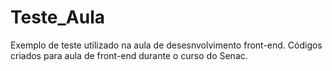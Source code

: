 # Teste_Aula
 Exemplo de teste utilizado na aula de desesnvolvimento front-end.
 Códigos criados para aula de front-end durante o curso do Senac.